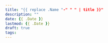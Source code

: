 ```yaml
---
title: "{{ replace .Name "-" " " | title }}"
description: ""
date: {{ .Date }}
lastmod: {{ .Date }}
draft: true
tags:
---
```


